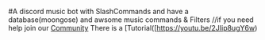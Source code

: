 #A discord music bot with SlashCommands and have a database(moongose) and awsome music commands & Filters 
//if you need help join our [Community](https://discord.gg/gGzf9t3d6G)
There is a [Tutorial([https://youtu.be/2JIip8ugY6w)
